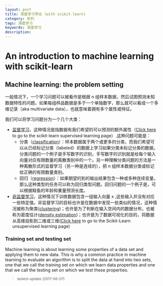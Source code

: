 ```yaml
---
layout: post
title: 深度学习导论 (with scikit-learn)
category: 系列
tags: 深度学习
keywords: 深度学习
description:
---
```


# An introduction to machine learning with scikit-learn

## Machine learning: the problem setting

一般情况下，一个学习问题可以被看作是根据 n 组样本数据，然后试图预测未知数据特性的问题。如果每组样品数据是多于一个单独数字，那么就可以看成一个多维记录（aka multivariate data），也就意味着拥有多个属性或特征。

我们可以将学习问题分为一个几个大类：

* [监督学习](https://en.wikipedia.org/wiki/Supervised_learning)，这种情况是指数据有我们希望的可以预测的额外属性（[Click here](http://scikit-learn.org/stable/supervised_learning.html#supervised-learning) to go to the scikit-learn supervised learning page）.这种问题可能是：
    * 分类（[classification](https://en.wikipedia.org/wiki/Classification_in_machine_learning)）：样本数据属于两个或更多的分类，而我们希望可以从已经标记分类（labeled）的数据上学习如果分类未标记分类的数据。分类问题的一个例子是手写数字的识别，手写数字的识别就是给每个输入向量对应有限数量的离散类别中的一个。另一种理解分类问题的方法是一种离散形式的监督学习（另一种是连续的），把 n 组样本数据分类或标记给正确的有限数量类别。
    * 回归（[regression](https://en.wikipedia.org/wiki/Regression_analysis)）：如果期望的到的输出结果包含一种或多种连续变量，那么这种类型的任务可以称为回归类型问题。回归问题的一个例子是，可以根据鲑鱼的年龄和重量预测长度。
* [非监督学习](https://en.wikipedia.org/wiki/Unsupervised_learning)，这种情况下训练数据包含一组输入向量 x ,这些输入并没有对应一些特定值。非监督学习的目标也许是在数据中发现一些类似的情况，这种情况被称为聚类([clustering](https://en.wikipedia.org/wiki/Cluster_analysis))；也许是为了判断在输入空间内的数据分布，也被称为密度估计([density estimation](https://en.wikipedia.org/wiki/Density_estimation))；也许是为了数据可视化的目的，将数据从高维投影到二维或三维([Click here](http://scikit-learn.org/stable/unsupervised_learning.html#unsupervised-learning) to go to the Scikit-Learn unsupervised learning page)

### Training set and testing set
Machine learning is about learning some properties of a data set and applying them to new data. This is why a common practice in machine learning to evaluate an algorithm is to split the data at hand into two sets, one that we call the training set on which we learn data properties and one that we call the testing set on which we test these properties.



> <small>lastest-update (2017-06-07)</small>
